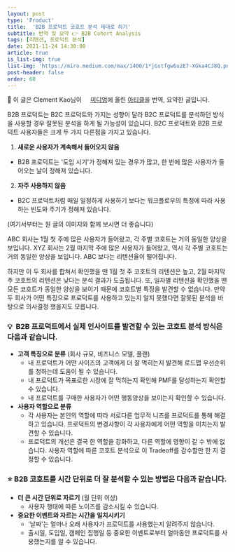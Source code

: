 ```yaml
---
layout: post
type: 'Product'
title:  'B2B 프로덕트 코호트 분석 제대로 하기'
subtitle: 번역 및 요약 👉 B2B Cohort Analysis
tags: [리텐션, 프로덕트 분석]
date: 2021-11-24 14:30:00
article: true
is_list-img: true
list-img: 'https://miro.medium.com/max/1400/1*jGstfgw6uzE7-XGka4CJ8Q.png'
post-header: false
order: 60
---
```


<p class="text-gray">
 🔗 이 글은 Clement Kao님이 <a href='https://medium.com/product-manager-hq/' target='blank' rel='nofollow' id='outlink1' onclick='clickedOutlink(outlink1)'><img src='https://www.google.com/s2/favicons?sz=64&domain=https://medium.com/' style='display:inline; height: 1em; position: relative; bottom: -2px; margin-right: 2px;'>미디엄</a>에 올린 <a href='https://medium.com/product-manager-hq/b2b-cohort-analysis-cf85a13520c6' target='blank' rel='nofollow' id='outlink2' onclick='clickedOutlink(outlink2)'>아티클</a>을 번역, 요약한 글입니다.
</p>

B2B 프로덕트는 B2C 프로덕트와 가지는 성향이 달라 B2C 프로덕트를 분석하던 방식을 사용할 경우 잘못된 분석을 하게 될 가능성이 있습니다. B2C 프로덕트와 B2B 프로덕트 사용자들은 크게 두 가지 다른점을 가지고 있습니다.

1. **새로운 사용자가 계속해서 들어오지 않음**
  - B2B 프로덕트는 '도입 시기'가 정해져 있는 경우가 많고, 한 번에 많은 사용자가 들어오는 날이 정해져 있습니다.

2. **자주 사용하지 않음**
  - B2C 프로덕트처럼 매일 일정하게 사용하기 보다는 워크플로우의 특징에 따라 사용하는 빈도와 주기가 정해져 있습니다.

<p class="text-gray">(여기서부터는 원 글의 이미지와 함께 보시면 더 좋습니다)</p>

ABC 회사는 1월 첫 주에 많은 사용자가 들어왔고, 각 주별 코호트는 거의 동일한 양상을 보입니다.
XYZ 회사는 2월 마지막 주에 많은 사용자가 들어왔고, 역시 각 주별 코호트는 거의 동일한 양상을 보입니다. ABC 보다는 리텐션율이 떨어집니다.

하지만 이 두 회사를 합쳐서 확인했을 땐 1월 첫 주 코호트의 리텐션은 높고, 2월 마지막 주 코호트의 리텐션은 낮다는 분석 결과가 도출됩니다. 또, 일자별 리텐션을 확인했을 땐 모든 코호트가 동일한 양상을 보이기 때문에 코호트별 특징을 발견할 수 없습니다. 만약 두 회사가 어떤 특징으로 프로덕트를 사용하고 있는지 알지 못했다면 잘못된 분석을 바탕으로 의사결정 했을지도 모릅니다.

### 💡  B2B 프로덕트에서 실제 인사이트를 발견할 수 있는 코호트 분석 방식은 다음과 같습니다.

* **고객 특징으로 분류** (회사 규모, 비즈니스 모델, 플랜)
  - 내 프로덕트가 어떤 사이즈의 고객에게 더 잘 먹히는지 발견해 로드맵 우선순위를 정하는데 도움이 될 수 있습니다.
  - 내 프로덕트가 목표로한 시장에 잘 먹히는지 확인해 PMF를 달성하는지 확인할 수 있습니다.
  - 내 프로덕트를 구매한 사용자가 어떤 행동양상을 보이는지 확인할 수 있습니다.
* **사용자 역할으로 분류**
  - 각 사용자는 본인의 역할에 따라 서로다른 업무적 니즈를 프로덕트를 통해 해결하고 있습니다. 프로덕트의 변경사항이 각 사용자에게 어떤 역할을 미치는지 발견할 수 있습니다.
  - 프로덕트의 개선은 결국 한 역할을 강화하고, 다른 역할에 영향이 갈 수 밖에 없습니다. 사용자 역할에 따른 코호트 분석으로 이 Tradeoff를 감수할만 한 지 결정할 수 있습니다.

### ⭐️  B2B 코호트를 시간 단위로 더 잘 분석할 수 있는 방법은 다음과 같습니다.
* **더 큰 시간 단위로 자르기** (월 단위 이상)
  - 사용자 행태에 따른 노이즈를 감소시킬 수 있습니다.
* **중요한 이벤트와 자르는 시간을 일치시키기**
  - '날짜'는 얼마나 오래 사용자가 프로덕트를 사용했는지 알려주지 않습니다.
  - 출시일, 도입일, 캠페인 집행일 등 중요한 이벤트로부터 얼마동안 프로덕트를 사용했는지를 알 수 있습니다.